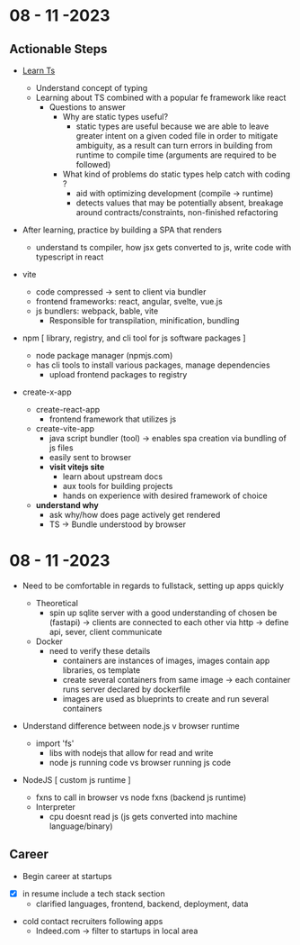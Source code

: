 # 08 - 11 -2023
## Actionable Steps
- [Learn Ts](./readme.md)
    - Understand concept of typing
    - Learning about TS combined with a popular fe framework like react
        * Questions to answer
            - Why are static types useful?
                * static types are useful because we are able to leave greater intent on a given coded file in order to mitigate ambiguity, as a result can turn errors in building from runtime to compile time (arguments are required to be followed)
            - What kind of problems do static types help catch with coding ?
                * aid with optimizing development (compile -> runtime)
                * detects values that may be potentially absent, breakage around contracts/constraints, non-finished refactoring
- After learning, practice by building a SPA that renders
    - understand ts compiler, how jsx gets converted to js, write code with typescript in react

- vite
    - code compressed -> sent to client via bundler
    - frontend frameworks: react, angular, svelte, vue.js
    - js bundlers: webpack, bable, vite
        * Responsible for transpilation, minification, bundling

- npm [ library, registry, and cli tool for js software packages ]
    - node package manager (npmjs.com)
    - has cli tools to install various packages, manage dependencies
        * upload frontend packages to registry

- create-x-app
    - create-react-app
        * frontend framework that utilizes js
    - create-vite-app
        * java script bundler (tool) -> enables spa creation via bundling of js files
        - easily sent to browser
        * __visit vitejs site__
            - learn about upstream docs
            - aux tools for building projects
            - hands on experience with desired framework of choice
    - __understand why__
        * ask why/how does page actively get rendered
        * TS -> Bundle understood by browser

# 08 - 11 -2023
- Need to be comfortable in regards to fullstack, setting up apps quickly
    - Theoretical
        * spin up sqlite server with a good understanding of chosen be (fastapi) -> clients are connected to each other via http -> define api, sever, client communicate
    - Docker
        - need to verify these details
            * containers are instances of images, images contain app libraries, os template
            * create several containers from same image -> each container runs server declared by dockerfile
            * images are used as blueprints to create and run several containers

- Understand difference between node.js v browser runtime
    - import 'fs'
        * libs with nodejs that allow for read and write
        * node js running code vs browser running js code

- NodeJS [ custom js runtime ]
    * fxns to call in browser vs node fxns (backend js runtime)
    * Interpreter
        - cpu doesnt read js (js gets converted into machine language/binary)

## Career
- Begin career at startups
- [x] in resume include a tech stack section
    - clarified languages, frontend, backend, deployment, data
- cold contact recruiters following apps
    - Indeed.com -> filter to startups in local area
